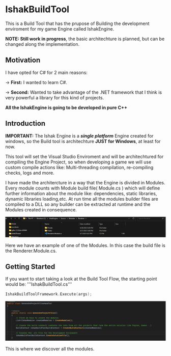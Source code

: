 # IshakBuildTool
This is a Build Tool that has the prupose of Building the development enviroment for my game Engine called IshakEngine.

**NOTE: Still work in progress**, the basic architechture is planned, but can be changed along the implementation.

## Motivation
I have opted for C# for 2 main reasons:

  &rarr; **First:** I wanted to learn C#.

  &rarr; **Second:** Wanted to take advantage of the .NET framework that I think is very powerful a library for this kind of projects.

**All the IshakEngine is going to be developed in pure C++**

## Introduction

**IMPORTANT:** The Ishak Engine is a ***single platform*** Engine created for windows, so the Build tool is architechture **JUST for Windows**, at least for now.

This tool will set the Visual Studio Enviroment and will be architechtured for compiling the Engine Project, so when developing a game
we will use custom compile actions like: Multi-threading compilation, re-compiling checks, logs and more.

I have made the architercture in a way that the Engine is divided in Modules. Every module counts with Module build file( Module.cs ) which will define further information about the module like:
dependencies, static libraries, dynamic libraries loading,etc.
At run time all the modules builder files are compiled to a DLL so any builder can be extracted at runtime and the Modules created in consequence.

<img src="/RepoImages/Screenshot 2023-06-28 165418.png" alt="Alt text" title="Module Image">

Here we have an example of one of the Modules. In this case the  build file is the Renderer.Module.cs.



## Getting Started
If you want to start taking a look at the Build Tool Flow, the starting point would be:
'''IshakBuildTool.cs'''
```cpp
IshakBuildToolFramework.Execute(args);
```


<img src="/RepoImages/ProjectFilesHandler.png" alt="Alt text" title="Module Image">

This is where we discover all the modules.

